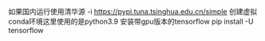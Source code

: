 如果国内运行使用清华源 -i https://pypi.tuna.tsinghua.edu.cn/simple
创建虚拟conda环境这里使用的是python3.9
安装带gpu版本的tensorflow
pip install -U tensorflow

